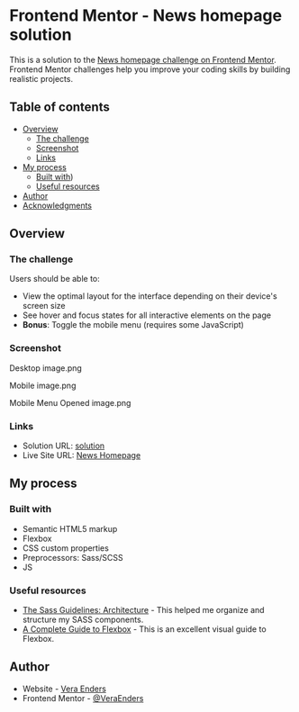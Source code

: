 # Frontend Mentor - News homepage solution

This is a solution to the [News homepage challenge on Frontend Mentor](https://www.frontendmentor.io/challenges/news-homepage-H6SWTa1MFl). Frontend Mentor challenges help you improve your coding skills by building realistic projects. 

## Table of contents

- [Overview](#overview)
  - [The challenge](#the-challenge)
  - [Screenshot](#screenshot)
  - [Links](#links)
- [My process](#my-process)
  - [Built with](#built-with))
  - [Useful resources](#useful-resources)
- [Author](#author)
- [Acknowledgments](#acknowledgments)

## Overview

### The challenge

Users should be able to:

- View the optimal layout for the interface depending on their device's screen size
- See hover and focus states for all interactive elements on the page
- **Bonus**: Toggle the mobile menu (requires some JavaScript)

### Screenshot
Desktop
image.png

Mobile
image.png

Mobile Menu Opened
image.png

### Links

- Solution URL: [solution](https://github.com/VeraEnders/web-pages/tree/news-homepage)
- Live Site URL: [News Homepage](https://veraenders.github.io/web-pages/news-homepage/)

## My process

### Built with

- Semantic HTML5 markup
- Flexbox
- CSS custom properties
- Preprocessors: Sass/SCSS
- JS

### Useful resources

- [The Sass Guidelines: Architecture](https://sass-guidelin.es/#architecture) - This helped me organize and structure my SASS components.
- [A Complete Guide to Flexbox](https://css-tricks.com/snippets/css/a-guide-to-flexbox/) - This is an excellent visual guide to Flexbox.

## Author

- Website - [Vera Enders](https://github.com/VeraEnders)
- Frontend Mentor - [@VeraEnders](https://www.frontendmentor.io/profile/VeraEnders)

